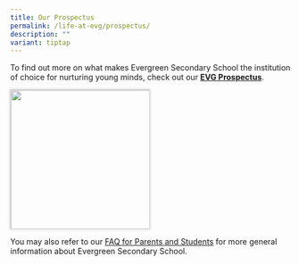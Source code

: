 ```yaml
---
title: Our Prospectus
permalink: /life-at-evg/prospectus/
description: ""
variant: tiptap
---
```

<p>To find out more on what makes Evergreen Secondary School the institution
of choice for nurturing young minds, check out our <strong><a href="https://heyzine.com/flip-book/93d8c984be.html" rel="noopener noreferrer nofollow" target="_blank">EVG Prospectus</a></strong>.</p>
<a class="isomer-image-wrapper" href="https://heyzine.com/flip-book/93d8c984be.html">
<img style="box-sizing: border-box; border: 1px solid lightgray; vertical-align: middle; visibility: visible; width: 250px; box-shadow: lightgray 0px 0px 4px 1px; max-height: 380px;" height="auto" width="100%" src="https://cdnc.heyzine.com/flip-book/cover/93d8c984be.jpg">
</a>
<p>You may also refer to our <a href="EVG___FAQ_for_Parents_and_Students_After_PSLE_Result_Release_on_22_Nov_2023__version_22_Nov_2023_" rel="noopener noreferrer nofollow" target="_blank"><u>FAQ for Parents and Students</u></a> for
more general information about Evergreen Secondary School.
<br><a href="https://heyzine.com/flip-book/93d8c984be.html" class="heyzine-link fp-link" rel="noopener noreferrer nofollow" target="_BLANK"><br></a>
</p>
<p>
<br>
</p>